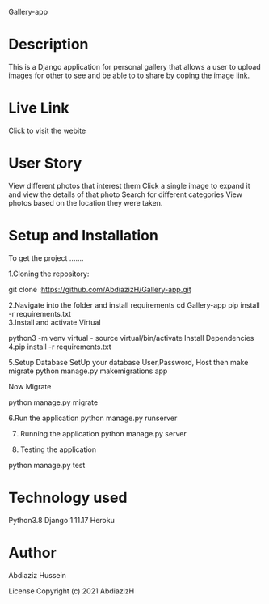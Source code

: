 Gallery-app

# Description
This is a Django application for personal gallery that allows a user to upload images for other to see and be able to to share by coping the image link.

# Live Link
Click to visit the webite

# User Story
View different photos that interest them
Click a single image to expand it and view the details of that photo
Search for different categories
View photos based on the location they were taken.

# Setup and Installation

To get the project .......

1.Cloning the repository:

git clone :https://github.com/AbdiazizH/Gallery-app.git

2.Navigate into the folder and install requirements
cd Gallery-app pip install -r requirements.txt   
3.Install and activate Virtual

python3 -m venv virtual - source virtual/bin/activate
Install Dependencies
4.pip install -r requirements.txt

5.Setup Database
SetUp your database User,Password, Host then make migrate
python manage.py makemigrations app

Now Migrate

python manage.py migrate

6.Run the application
python manage.py runserver

7. Running the application
python manage.py server 

8. Testing the application

python manage.py test

# Technology used
Python3.8
Django 1.11.17
Heroku

# Author
Abdiaziz Hussein

License
Copyright (c) 2021 AbdiazizH